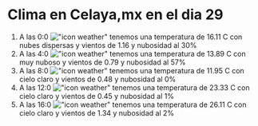 # Clima en Celaya,mx en el dia 29

1. A las 0:0 !["icon weather"](http://openweathermap.org/img/w/03n.png) tenemos una temperatura de 16.11 C con nubes dispersas y  vientos de 1.16 y nubosidad al 30%
1. A las 4:0 !["icon weather"](http://openweathermap.org/img/w/04n.png) tenemos una temperatura de 13.89 C con muy nuboso y  vientos de 0.79 y nubosidad al 57%
1. A las 8:0 !["icon weather"](http://openweathermap.org/img/w/01d.png) tenemos una temperatura de 11.95 C con cielo claro y  vientos de 0.48 y nubosidad al 0%
1. A las 12:0 !["icon weather"](http://openweathermap.org/img/w/01d.png) tenemos una temperatura de 23.33 C con cielo claro y  vientos de 0.45 y nubosidad al 1%
1. A las 16:0 !["icon weather"](http://openweathermap.org/img/w/01d.png) tenemos una temperatura de 26.11 C con cielo claro y  vientos de 1.34 y nubosidad al 2%
